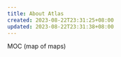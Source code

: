 ```yaml
---
title: About Atlas
created: 2023-08-22T23:31:25+08:00
updated: 2023-08-22T23:31:38+08:00
---
```


MOC (map of maps)
